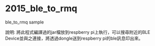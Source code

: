 # 2015_ble_to_rmq
ble_to_rmq sample

說明:
將此程式編譯過的jar檔放到respberry pi上執行，可以搜尋附近的BLE Device並與之連接，將透過dongle送到respberry pi的ble訊息印出來。
